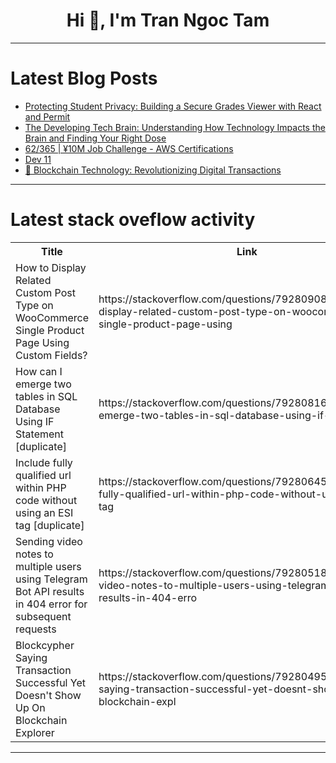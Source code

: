 <h1 align="center">Hi 👋, I'm Tran Ngoc Tam</h1>

---

# Latest Blog Posts 
<!-- BLOG-POST-LIST:START -->
- [Protecting Student Privacy: Building a Secure Grades Viewer with React and Permit](https://dev.to/fadahunsiseyi/protecting-student-privacy-building-a-secure-grades-viewer-with-react-and-permit-474o)
- [The Developing Tech Brain: Understanding How Technology Impacts the Brain and Finding Your Right Dose](https://dev.to/aniruddhaadak/the-developing-tech-brain-understanding-how-technology-impacts-the-brain-and-finding-your-right-2117)
- [62/365 | ¥10M Job Challenge - AWS Certifications](https://dev.to/kameken100/62365-y10m-job-challenge-aws-certifications-4dod)
- [Dev 11](https://dev.to/gchar/dev-11-aei)
- [🔗 Blockchain Technology: Revolutionizing Digital Transactions](https://dev.to/aniruddhaadak/blockchain-technology-revolutionizing-digital-transactions-574a)
<!-- BLOG-POST-LIST:END -->

---

# Latest stack oveflow activity
<table>
  <tr><th>Title</th><th>Link</th></tr>
  <!-- STACKOVERFLOW:START --><tr><td>How to Display Related Custom Post Type on WooCommerce Single Product Page Using Custom Fields?</td><td>https://stackoverflow.com/questions/79280908/how-to-display-related-custom-post-type-on-woocommerce-single-product-page-using</td></tr><tr><td>How can I emerge two tables in SQL Database Using IF Statement [duplicate]</td><td>https://stackoverflow.com/questions/79280816/how-can-i-emerge-two-tables-in-sql-database-using-if-statement</td></tr><tr><td>Include fully qualified url within PHP code without using an ESI tag [duplicate]</td><td>https://stackoverflow.com/questions/79280645/include-fully-qualified-url-within-php-code-without-using-an-esi-tag</td></tr><tr><td>Sending video notes to multiple users using Telegram Bot API results in 404 error for subsequent requests</td><td>https://stackoverflow.com/questions/79280518/sending-video-notes-to-multiple-users-using-telegram-bot-api-results-in-404-erro</td></tr><tr><td>Blockcypher Saying Transaction Successful Yet Doesn&#39;t Show Up On Blockchain Explorer</td><td>https://stackoverflow.com/questions/79280495/blockcypher-saying-transaction-successful-yet-doesnt-show-up-on-blockchain-expl</td></tr><!-- STACKOVERFLOW:END -->
</table>

---


